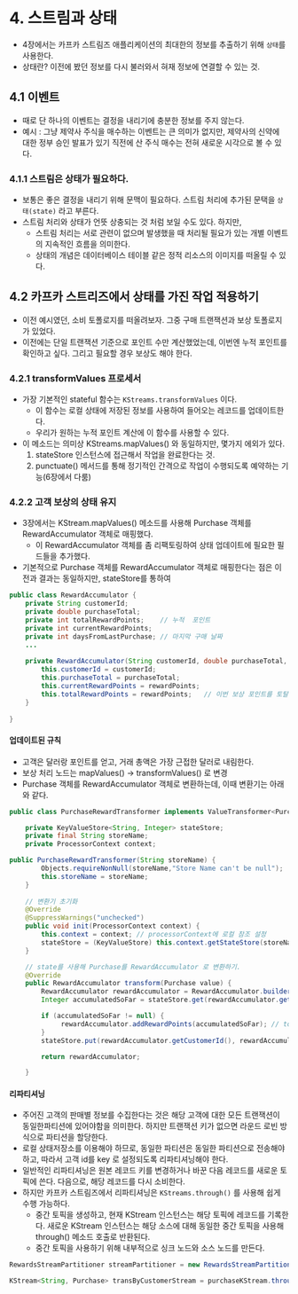 # 4. 스트림과 상태
 * 4장에서는 카프카 스트림즈 애플리케이션의 최대한의 정보를 추출하기 위해 `상태`를 사용한다.
 * 상태란? 이전에 봤던 정보를 다시 불러와서 혀재 정보에 연결할 수 있는 것.


## 4.1 이벤트
 * 때로 단 하나의 이벤트는 결정을 내리기에 충분한 정보를 주지 않는다.
 * 예시 : 그냥 제약사 주식을 매수하는 이벤트는 큰 의미가 없지만, 제약사의 신약에 대한 정부 승인 발표가 있기 직전에 산 주식 매수는 전혀 새로운 시각으로 볼 수 있다.

### 4.1.1 스트림은 상태가 필요하다.
 * 보통은 좋은 결정을 내리기 위해 문맥이 필요하다. 스트림 처리에 추가된 문택을 `상태(state)` 라고 부른다.
 * 스트림 처리와 상태가 언뜻 상충되는 것 처럼 보일 수도 있다. 하지만,
    * 스트림 처리는 서로 관련이 없으며 발생했을 때 처리될 필요가 있는 개별 이벤트의 지속적인 흐름을 의미한다.
    * 상태의 개념은 데이터베이스 테이블 같은 정적 리소스의 이미지를 떠올릴 수 있다.

## 4.2 카프카 스트리즈에서 상태를 가진 작업 적용하기
 * 이전 예시였던, 소비 토폴로지를 떠올려보자. 그중 구매 트랜잭션과 보상 토폴로지가 있었다.
 * 이전에는 단일 트랜잭션 기준으로 포인트 수만 계산했었는데, 이번엔 누적 포인트를 확인하고 싶다. 그리고 필요할 경우 보상도 해야 한다.


### 4.2.1 transformValues  프로세서
 * 가장 기본적인 stateful 함수는 `KStreams.transformValues` 이다.
    * 이 함수는 로컬 상태에 저장된 정보를 사용하여 들어오는 레코드를 업데이트한다.
    * 우리가 원하는 누적 포인트 계산에 이 함수를 사용할 수 있다.
 * 이 메소드는 의미상 KStreams.mapValues() 와 동일하지만, 몇가지 에외가 있다.
    1. stateStore 인스턴스에 접근해서 작업을 완료한다는 것.
    2. punctuate() 메서드를 통해 정기적인 간격으로 작업이 수행되도록 예약하는 기능(6장에서 다룸)

### 4.2.2 고객 보상의 상태 유지
 * 3장에서는 KStream.mapValues() 메소드를 사용해 Purchase 객체를 RewardAccumulator 객체로 매핑했다.
   *  이 RewardAccumulator 객체를 좀 리팩토링하여 상태 업데이트에 필요한 필드들을 추가했다.
 * 기본적으로  Purchase 객체를 RewardAccumulator 객체로 매핑한다는 점은 이전과 결과는 동일하지만, stateStore를 통하여 

```java
public class RewardAccumulator {
    private String customerId;
    private double purchaseTotal;
    private int totalRewardPoints;    // 누적  포인트
    private int currentRewardPoints;
    private int daysFromLastPurchase; // 마지막 구매 날짜
    ...
    
    private RewardAccumulator(String customerId, double purchaseTotal, int rewardPoints) {
        this.customerId = customerId;
        this.purchaseTotal = purchaseTotal;
        this.currentRewardPoints = rewardPoints;
        this.totalRewardPoints = rewardPoints;   // 이번 보상 포인트를 토탈 보상 포인트에 넣어놓는다. 이후 transform에서 이전에 쌓인 누적 포인트와 += 한다. 
    }
    
}
```

#### 업데이트된 규칙
 * 고객은 달러랑 포인트를 얻고, 거래 총액은 가장 근접한 달러로 내림한다.
 * 보상 처리 노드는 mapValues() -> transformValues() 로 변경
 * Purchase 객체를 RewardAccumulator 객체로 변환하는데, 이때 변환기는 아래와 같다.

```java
public class PurchaseRewardTransformer implements ValueTransformer<Purchase, RewardAccumulator> {

    private KeyValueStore<String, Integer> stateStore;
    private final String storeName;
    private ProcessorContext context;

public PurchaseRewardTransformer(String storeName) {
        Objects.requireNonNull(storeName,"Store Name can't be null");
        this.storeName = storeName;
    }
    
    // 변환기 초기화
    @Override
    @SuppressWarnings("unchecked")
    public void init(ProcessorContext context) {
        this.context = context; // processorContext에 로컬 참조 설정
        stateStore = (KeyValueStore) this.context.getStateStore(storeName); // storeName으로 stateStore를 찾는다.
    }

    // state를 사용해 Purchase를 RewardAccumulator 로 변환하기.
    @Override
    public RewardAccumulator transform(Purchase value) {
        RewardAccumulator rewardAccumulator = RewardAccumulator.builder(value).build();
        Integer accumulatedSoFar = stateStore.get(rewardAccumulator.getCustomerId()); // 고객 ID로 최신 누적 보상 포인트 가져오기 -> previousTotalPoints

        if (accumulatedSoFar != null) {
             rewardAccumulator.addRewardPoints(accumulatedSoFar); // totalRewardPoints += previousTotalPoints; (totalRewardPoints에 이미 이번 보상 포인트가 들어가있다.)
        }
        stateStore.put(rewardAccumulator.getCustomerId(), rewardAccumulator.getTotalRewardPoints());

        return rewardAccumulator;

    }
```


#### 리파티셔닝
 * 주어진 고객의 판매별 정보를 수집한다는 것은 해당 고객에 대한 모든 트랜잭션이 동일한파티션에 있어야함을 의미한다. 하지만 트랜잭션 키가 없으면 라운드 로빈 방식으로 파티션을 할당한다.
 * 로컬 상태저장소를 이용해야 하므로, 동일한 파티션은 동일한 파티션으로 전송해야하고, 따라서 고객 id를 key 로 설정되도록 리파티셔닝해야 한다.
 * 일반적인 리파티셔닝은 원본 레코드 키를 변경하거나 바꾼 다음 레코드를 새로운 토픽에 쓴다. 다음으로, 해당 레코드를 다시 소비한다.
 * 하지만 카프카 스트림즈에서 리파티셔닝은 `KStreams.through()` 를 사용해 쉽게 수행 가능하다.
    * 중간 토픽을 생성하고, 현재 KStream 인스턴스는 해당 토픽에 레코드를 기록한다. 새로운 KStream 인스턴스는 해당 소스에 대해 동일한 중간 토픽을 사용해 through() 메소드 호출로 반환된다.
    * 중간 토픽을 사용하기 위해 내부적으로 싱크 노드와 소스 노드를 만든다.

```java
RewardsStreamPartitioner streamPartitioner = new RewardsStreamPartitioner(); //  return value.getCustomerId().hashCode() % numPartitions; 고객 ID 이용한 파티셔너

KStream<String, Purchase> transByCustomerStream = purchaseKStream.through( "customer_transactions", Produced.with(stringSerde, purchaseSerde, streamPartitioner));
```

